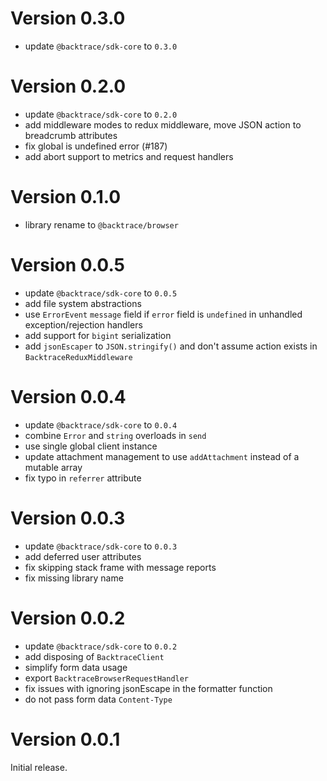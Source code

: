 # Version 0.3.0

-   update `@backtrace/sdk-core` to `0.3.0`

# Version 0.2.0

-   update `@backtrace/sdk-core` to `0.2.0`
-   add middleware modes to redux middleware, move JSON action to breadcrumb attributes
-   fix global is undefined error (#187)
-   add abort support to metrics and request handlers

# Version 0.1.0

-   library rename to `@backtrace/browser`

# Version 0.0.5

-   update `@backtrace/sdk-core` to `0.0.5`
-   add file system abstractions
-   use `ErrorEvent` `message` field if `error` field is `undefined` in unhandled exception/rejection handlers
-   add support for `bigint` serialization
-   add `jsonEscaper` to `JSON.stringify()` and don't assume action exists in `BacktraceReduxMiddleware`

# Version 0.0.4

-   update `@backtrace/sdk-core` to `0.0.4`
-   combine `Error` and `string` overloads in `send`
-   use single global client instance
-   update attachment management to use `addAttachment` instead of a mutable array
-   fix typo in `referrer` attribute

# Version 0.0.3

-   update `@backtrace/sdk-core` to `0.0.3`
-   add deferred user attributes
-   fix skipping stack frame with message reports
-   fix missing library name

# Version 0.0.2

-   update `@backtrace/sdk-core` to `0.0.2`
-   add disposing of `BacktraceClient`
-   simplify form data usage
-   export `BacktraceBrowserRequestHandler`
-   fix issues with ignoring jsonEscape in the formatter function
-   do not pass form data `Content-Type`

# Version 0.0.1

Initial release.
